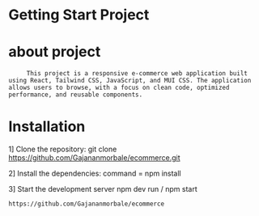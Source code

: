 # Getting Start Project


# about project
         This project is a responsive e-commerce web application built using React, Tailwind CSS, JavaScript, and MUI CSS. The application allows users to browse, with a focus on clean code, optimized performance, and reusable components.

# Installation 

1]   Clone the repository:
          git clone https://github.com/Gajananmorbale/ecommerce.git
          
2]  Install the dependencies:
        command = npm install
        
3] Start the development server
        npm dev run / npm start

```bash
https://github.com/Gajananmorbale/ecommerce
